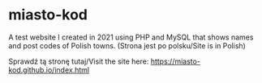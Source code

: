 # miasto-kod
A test website I created in 2021 using PHP and MySQL that shows names and post codes of Polish towns. (Strona jest po polsku/Site is in Polish)

Sprawdź tą stronę tutaj/Visit the site here: https://miasto-kod.github.io/index.html
